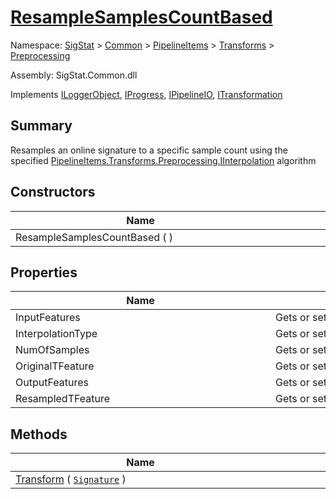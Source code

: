 # [ResampleSamplesCountBased](./ResampleSamplesCountBased.md)

Namespace: [SigStat]() > [Common](./../../../README.md) > [PipelineItems]() > [Transforms]() > [Preprocessing](./README.md)

Assembly: SigStat.Common.dll

Implements [ILoggerObject](./../../../ILoggerObject.md), [IProgress](./../../../Helpers/IProgress.md), [IPipelineIO](./../../../Pipeline/IPipelineIO.md), [ITransformation](./../../../ITransformation.md)

## Summary
Resamples an online signature to a specific sample count using the specified [PipelineItems.Transforms.Preprocessing.IInterpolation](https://github.com/hargitomi97/sigstat/blob/master/docs/md/SigStat/Common/PipelineItems/Transforms/Preprocessing/IInterpolation.md) algorithm

## Constructors

| Name | Summary | 
| --- | --- | 
| ResampleSamplesCountBased (  )<div style="width: 400px">| <div style="width: 400px">| <br>


## Properties

| Name | Summary | 
| --- | --- | 
| InputFeatures<div style="width: 400px">| Gets or sets the input features.<div style="width: 400px">| <br>
| InterpolationType<div style="width: 400px">| Gets or sets the type of the interpolation. <seealso cref="T:SigStat.Common.PipelineItems.Transforms.Preprocessing.IInterpolation" /><div style="width: 400px">| <br>
| NumOfSamples<div style="width: 400px">| Gets or sets the number of samples.<div style="width: 400px">| <br>
| OriginalTFeature<div style="width: 400px">| Gets or sets the input timestamp feature.<div style="width: 400px">| <br>
| OutputFeatures<div style="width: 400px">| Gets or sets the resampled  features.<div style="width: 400px">| <br>
| ResampledTFeature<div style="width: 400px">| Gets or sets the resampled timestamp feature.<div style="width: 400px">| <br>


## Methods

| Name | Summary | 
| --- | --- | 
| [Transform](./Methods/ResampleSamplesCountBased-100663801.md) ( [`Signature`](./../../../Signature.md) )<div style="width: 400px">| <div style="width: 400px">| <br>


